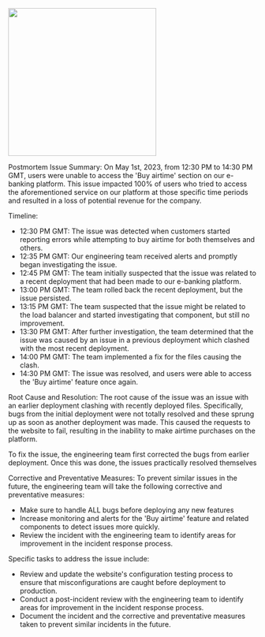 <!DOCTYPE html>
<html>
<head>
</head>
<body>
  <img src="https://cdn-icons-png.flaticon.com/128/2096/2096544.png" width="300" height="300">
</body>
</html>


Postmortem
Issue Summary:
On May 1st, 2023, from 12:30 PM to 14:30 PM GMT, users were unable to access the 'Buy airtime' section on our e-banking platform. This issue impacted 100% of users who tried to access the aforementioned service on our platform at those specific time periods and resulted in a loss of potential revenue for the company.

Timeline:
- 12:30 PM GMT: The issue was detected when customers started reporting errors while attempting to buy airtime for both themselves and others.
- 12:35 PM GMT: Our engineering team received alerts and promptly began investigating the issue.
- 12:45 PM GMT: The team initially suspected that the issue was related to a recent deployment that had been made to our e-banking platform.
- 13:00 PM GMT: The team rolled back the recent deployment, but the issue persisted.
- 13:15 PM GMT: The team suspected that the issue might be related to the load balancer and started investigating that component, but still no improvement.
- 13:30 PM GMT: After further investigation, the team determined that the issue was caused by an issue in a previous deployment which clashed with the most recent deployment.
- 14:00 PM GMT: The team implemented a fix for the files causing the clash.
- 14:30 PM GMT: The issue was resolved, and users were able to access the 'Buy airtime' feature once again.

Root Cause and Resolution:
The root cause of the issue was an issue with an earlier deployment clashing with recently deployed files. Specifically, bugs from the initial deployment were not totally resolved and these sprung up as soon as another deployment was made. This caused the requests to the website to fail, resulting in the inability to make airtime purchases on the platform.

To fix the issue, the engineering team first corrected the bugs from earlier deployment. Once this was done, the issues practically resolved themselves

Corrective and Preventative Measures:
To prevent similar issues in the future, the engineering team will take the following corrective and preventative measures:
- Make sure to handle ALL bugs before deploying any new features
- Increase monitoring and alerts for the 'Buy airtime' feature and related components to detect issues more quickly.
- Review the incident with the engineering team to identify areas for improvement in the incident response process.

Specific tasks to address the issue include:
- Review and update the website's configuration testing process to ensure that misconfigurations are caught before deployment to production.
- Conduct a post-incident review with the engineering team to identify areas for improvement in the incident response process.
- Document the incident and the corrective and preventative measures taken to prevent similar incidents in the future.
